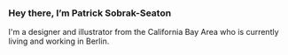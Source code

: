 ### Hey there, I’m Patrick Sobrak-Seaton 

I'm a designer and illustrator from the California Bay Area who is currently living and working in Berlin.
